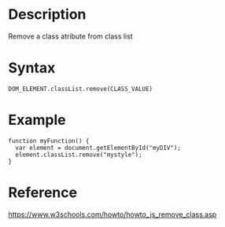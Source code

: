 # Description
Remove a class atribute from class list

# Syntax
```
DOM_ELEMENT.classList.remove(CLASS_VALUE)
```

# Example
```
function myFunction() {
  var element = document.getElementById("myDIV");
  element.classList.remove("mystyle");
}
```

# Reference
https://www.w3schools.com/howto/howto_js_remove_class.asp